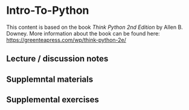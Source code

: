 # Intro-To-Python

This content is based on the book _Think Python 2nd Edition_ by Allen B. Downey.  More information about the book can be found here: https://greenteapress.com/wp/think-python-2e/


## Lecture / discussion notes


## Supplemntal materials


## Supplemental exercises


